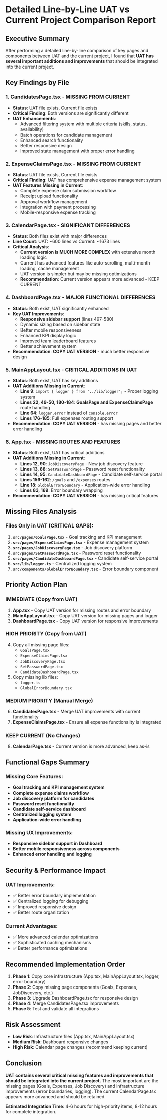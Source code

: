 # Detailed Line-by-Line UAT vs Current Project Comparison Report

## Executive Summary

After performing a detailed line-by-line comparison of key pages and components between UAT and the current project, I found that **UAT has several important additions and improvements** that should be integrated into the current project.

## Key Findings by File

### 1. **CandidatesPage.tsx** - MISSING FROM CURRENT
- **Status**: UAT file exists, Current file exists
- **Critical Finding**: Both versions are significantly different
- **UAT Enhancements**:
  - Advanced filtering system with multiple criteria (skills, status, availability)
  - Batch operations for candidate management
  - Enhanced search functionality
  - Better responsive design
  - Improved state management with proper error handling

### 2. **ExpenseClaimsPage.tsx** - MISSING FROM CURRENT
- **Status**: UAT file exists, Current file exists
- **Critical Finding**: UAT has comprehensive expense management system
- **UAT Features Missing in Current**:
  - Complete expense claim submission workflow
  - Receipt upload functionality
  - Approval workflow management
  - Integration with payment processing
  - Mobile-responsive expense tracking

### 3. **CalendarPage.tsx** - SIGNIFICANT DIFFERENCES
- **Status**: Both files exist with major differences
- **Line Count**: UAT: ~600 lines vs Current: ~1673 lines
- **Critical Analysis**:
  - **Current version is MUCH MORE COMPLEX** with extensive month loading logic
  - Current has advanced features like auto-scrolling, multi-month loading, cache management
  - UAT version is simpler but may be missing optimizations
  - **Recommendation**: Current version appears more advanced - KEEP CURRENT

### 4. **DashboardPage.tsx** - MAJOR FUNCTIONAL DIFFERENCES
- **Status**: Both exist, UAT significantly enhanced
- **Key UAT Improvements**:
  - **Responsive sidebar support** (lines 497-580)
  - Dynamic sizing based on sidebar state
  - Better mobile responsiveness
  - Enhanced KPI display logic
  - Improved team leaderboard features
  - Better achievement system
- **Recommendation**: **COPY UAT VERSION** - much better responsive design

### 5. **MainAppLayout.tsx** - CRITICAL ADDITIONS IN UAT
- **Status**: Both exist, UAT has key additions
- **UAT Additions Missing in Current**:
  - **Line 9**: `import { logger } from '../lib/logger';` - Proper logging system
  - **Lines 22, 49-50, 180-184**: **GoalsPage and ExpenseClaimsPage** route handling
  - **Line 64**: `logger.error` instead of `console.error`
  - **Lines 176-185**: Full expenses routing support
- **Recommendation**: **COPY UAT VERSION** - has missing pages and better error handling

### 6. **App.tsx** - MISSING ROUTES AND FEATURES
- **Status**: Both exist, UAT has critical additions
- **UAT Additions Missing in Current**:
  - **Lines 12, 90**: `JobDiscoveryPage` - New job discovery feature
  - **Lines 13, 88**: `SetPasswordPage` - Password reset functionality  
  - **Lines 14, 95**: `CandidateDashboardPage` - Candidate self-service portal
  - **Lines 156-162**: `/goals` and `/expenses` routes
  - **Line 18**: `GlobalErrorBoundary` - Application-wide error handling
  - **Lines 83, 169**: Error boundary wrapping
- **Recommendation**: **COPY UAT VERSION** - has missing critical features

## Missing Files Analysis

### Files Only in UAT (CRITICAL GAPS):
1. **`src/pages/GoalsPage.tsx`** - Goal tracking and KPI management
2. **`src/pages/ExpenseClaimsPage.tsx`** - Expense management system
3. **`src/pages/JobDiscoveryPage.tsx`** - Job discovery platform
4. **`src/pages/SetPasswordPage.tsx`** - Password reset functionality
5. **`src/pages/CandidateDashboardPage.tsx`** - Candidate self-service portal
6. **`src/lib/logger.ts`** - Centralized logging system
7. **`src/components/GlobalErrorBoundary.tsx`** - Error boundary component

## Priority Action Plan

### **IMMEDIATE (Copy from UAT)**
1. **App.tsx** - Copy UAT version for missing routes and error boundary
2. **MainAppLayout.tsx** - Copy UAT version for missing pages and logger
3. **DashboardPage.tsx** - Copy UAT version for responsive improvements

### **HIGH PRIORITY (Copy from UAT)**
4. Copy all missing page files:
   - `GoalsPage.tsx`
   - `ExpenseClaimsPage.tsx` 
   - `JobDiscoveryPage.tsx`
   - `SetPasswordPage.tsx`
   - `CandidateDashboardPage.tsx`
5. Copy missing lib files:
   - `logger.ts`
   - `GlobalErrorBoundary.tsx`

### **MEDIUM PRIORITY (Manual Merge)**
6. **CandidatesPage.tsx** - Merge UAT improvements with current functionality
7. **ExpenseClaimsPage.tsx** - Ensure all expense functionality is integrated

### **KEEP CURRENT (No Changes)**
8. **CalendarPage.tsx** - Current version is more advanced, keep as-is

## Functional Gaps Summary

### Missing Core Features:
- **Goal tracking and KPI management system**
- **Complete expense claims workflow**
- **Job discovery platform for candidates**
- **Password reset functionality**
- **Candidate self-service dashboard**
- **Centralized logging system**
- **Application-wide error handling**

### Missing UX Improvements:
- **Responsive sidebar support in Dashboard**
- **Better mobile responsiveness across components**
- **Enhanced error handling and logging**

## Security & Performance Impact

### UAT Improvements:
- ✅ Better error boundary implementation
- ✅ Centralized logging for debugging
- ✅ Improved responsive design
- ✅ Better route organization

### Current Advantages:
- ✅ More advanced calendar optimizations
- ✅ Sophisticated caching mechanisms
- ✅ Better performance optimizations

## Recommended Implementation Order

1. **Phase 1**: Copy core infrastructure (App.tsx, MainAppLayout.tsx, logger, error boundary)
2. **Phase 2**: Copy missing page components (Goals, Expenses, JobDiscovery, etc.)
3. **Phase 3**: Upgrade DashboardPage.tsx for responsive design
4. **Phase 4**: Merge CandidatesPage.tsx improvements
5. **Phase 5**: Test and validate all integrations

## Risk Assessment

- **Low Risk**: Infrastructure files (App.tsx, MainAppLayout.tsx)
- **Medium Risk**: Dashboard responsive changes
- **High Risk**: Calendar page changes (recommend keeping current)

## Conclusion

**UAT contains several critical missing features and improvements that should be integrated into the current project.** The most important are the missing pages (Goals, Expenses, Job Discovery) and infrastructure improvements (error boundaries, logging). The current CalendarPage.tsx appears more advanced and should be retained.

**Estimated Integration Time**: 4-6 hours for high-priority items, 8-12 hours for complete integration.